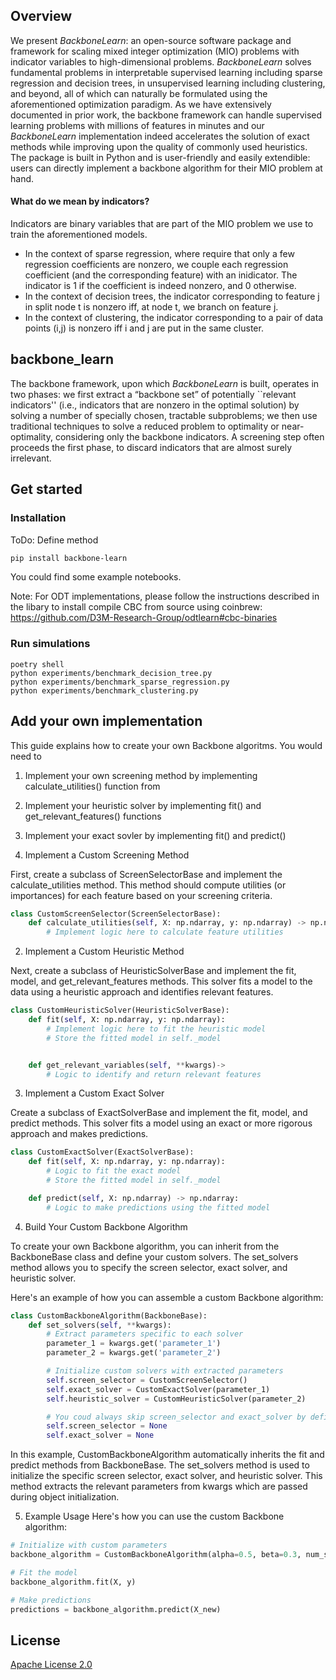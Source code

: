 
## Overview

We present *BackboneLearn*: an open-source software package and framework for scaling mixed integer optimization (MIO) problems with indicator variables to high-dimensional problems. 
*BackboneLearn* solves fundamental problems in interpretable supervised learning including sparse regression and decision trees, in unsupervised learning including clustering, and beyond, all of which can naturally be formulated using the aforementioned optimization paradigm. As we have extensively documented in prior work, the backbone framework can handle supervised learning problems with millions of features in minutes and our *BackboneLearn* implementation indeed accelerates the solution of exact methods while improving upon the quality of commonly used heuristics. The package is built in Python and is user-friendly and easily extendible: users can directly implement a backbone algorithm for their MIO problem at hand.

#### What do we mean by indicators?

Indicators are binary variables that are part of the MIO problem we use to train the aforementioned models. 
- In the context of sparse regression, where require that only a few regression coefficients are nonzero, we couple each regression coefficient (and the corresponding feature) with an inidicator. The indicator is 1 if the coefficient is indeed nonzero, and 0 otherwise. 
- In the context of decision trees, the indicator corresponding to feature j in split node t is nonzero iff, at node t, we branch on feature j. 
- In the context of clustering, the indicator corresponding to a pair of data points (i,j) is nonzero iff i and j are put in the same cluster.

## backbone_learn

The backbone framework, upon which *BackboneLearn* is built, operates in two phases: we first extract a “backbone set” of potentially ``relevant indicators'' (i.e., indicators that are nonzero in the optimal solution) by solving a number of specially chosen, tractable subproblems; we then use traditional techniques to solve a reduced problem to optimality or near-optimality, considering only the backbone indicators. A screening step often proceeds the first phase, to discard indicators that are almost surely irrelevant. 


## Get started

### Installation
ToDo: Define method
```bash
pip install backbone-learn
```

You could find some example notebooks.

Note: For ODT implementations, please follow the instructions described in the libary to install compile CBC from source using coinbrew: https://github.com/D3M-Research-Group/odtlearn#cbc-binaries

### Run simulations
```poetry install
poetry shell
python experiments/benchmark_decision_tree.py
python experiments/benchmark_sparse_regression.py
python experiments/benchmark_clustering.py
```


## Add your own implementation
This guide explains how to create your own Backbone algoritms. You would need to
1. Implement your own screening method by implementing calculate_utilities() function from
1. Implement your heuristic solver by implementing fit() and get_relevant_features() functions
2. Implement your exact sovler by implementing fit() and predict()



1. Implement a Custom Screening Method

First, create a subclass of ScreenSelectorBase and implement the calculate_utilities method. This method should compute utilities (or importances) for each feature based on your screening criteria.

```python
class CustomScreenSelector(ScreenSelectorBase):
    def calculate_utilities(self, X: np.ndarray, y: np.ndarray) -> np.ndarray::
        # Implement logic here to calculate feature utilities
```


2. Implement a Custom Heuristic Method

Next, create a subclass of HeuristicSolverBase and implement the fit, model, and get_relevant_features methods. This solver fits a model to the data using a heuristic approach and identifies relevant features.

```python
class CustomHeuristicSolver(HeuristicSolverBase):
    def fit(self, X: np.ndarray, y: np.ndarray):
        # Implement logic here to fit the heuristic model
        # Store the fitted model in self._model


    def get_relevant_variables(self, **kwargs)->
        # Logic to identify and return relevant features
```

3. Implement a Custom Exact Solver

Create a subclass of ExactSolverBase and implement the fit, model, and predict methods. This solver fits a model using an exact or more rigorous approach and makes predictions.

```python
class CustomExactSolver(ExactSolverBase):
    def fit(self, X: np.ndarray, y: np.ndarray):
        # Logic to fit the exact model
        # Store the fitted model in self._model

    def predict(self, X: np.ndarray) -> np.ndarray:
        # Logic to make predictions using the fitted model
```
4. Build Your Custom Backbone Algorithm

To create your own Backbone algorithm, you can inherit from the BackboneBase class and define your custom solvers. The set_solvers method allows you to specify the screen selector, exact solver, and heuristic solver.

Here's an example of how you can assemble a custom Backbone algorithm:

```python
class CustomBackboneAlgorithm(BackboneBase):
    def set_solvers(self, **kwargs):
        # Extract parameters specific to each solver
        parameter_1 = kwargs.get('parameter_1')
        parameter_2 = kwargs.get('parameter_2')

        # Initialize custom solvers with extracted parameters
        self.screen_selector = CustomScreenSelector()
        self.exact_solver = CustomExactSolver(parameter_1)
        self.heuristic_solver = CustomHeuristicSolver(parameter_2)

        # You coud always skip screen_selector and exact_solver by defining them None
        self.screen_selector = None
        self.exact_solver = None
```


In this example, CustomBackboneAlgorithm automatically inherits the fit and predict methods from BackboneBase. The set_solvers method is used to initialize the specific screen selector, exact solver, and heuristic solver. This method extracts the relevant parameters from kwargs which are passed during object initialization.


5. Example Usage
Here's how you can use the custom Backbone algorithm:

```python
# Initialize with custom parameters
backbone_algorithm = CustomBackboneAlgorithm(alpha=0.5, beta=0.3, num_subproblems=3,...)

# Fit the model
backbone_algorithm.fit(X, y)

# Make predictions
predictions = backbone_algorithm.predict(X_new)
```
## License

[Apache License 2.0](LICENSE)
